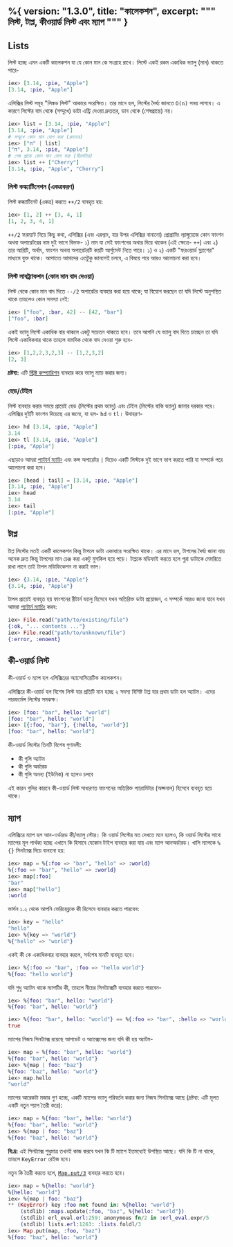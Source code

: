 %{
  version: "1.3.0",
  title: "কালেকশন",
  excerpt: """
  লিস্ট, টাপ্ল, কীওয়ার্ড লিস্ট এবং ম্যাপ
  """
}
---

## Lists

লিস্ট হচ্ছে এমন একটি কালেকশন যা যে কোন মান কে সংগ্রহে রাখে। লিস্টে একই রকম একাধিক ভ্যালু (মান) থাকতে পারে-
 
```elixir
iex> [3.14, :pie, "Apple"]
[3.14, :pie, "Apple"]
```

এলিক্সির লিস্ট সমূহ "লিঙ্কড লিস্ট" আকারে সংরক্ষিত। তার মানে হল, লিস্টের দৈর্ঘ্য জানতে `O(n)` সময় লাগবে। এ কারণে লিস্টের বাম থেকে (সম্মুখে) ডাটা এন্ট্রি দেওয়া দ্রুততর, ডান থেকে (শেষপ্রান্তে) নয়।

```elixir
iex> list = [3.14, :pie, "Apple"]
[3.14, :pie, "Apple"]
# সম্মুখে কোন মান যোগ করা (দ্রুততর)
iex> ["π" | list]
["π", 3.14, :pie, "Apple"]
# শেষ প্রান্তে কোন মান যোগ করা (ধীরগতির)
iex> list ++ ["Cherry"]
[3.14, :pie, "Apple", "Cherry"]
```


### লিস্ট কঙ্ক্যাটিনেশন (একত্রকরণ)

লিস্ট কঙ্ক্যাটিনেট (একত্র) করতে `++/2` ব্যবহৃত হয়:

```elixir
iex> [1, 2] ++ [3, 4, 1]
[1, 2, 3, 4, 1]
```

`++/2` ফরম্যাট নিয়ে কিছু কথা, এলিক্সির (এবং এরল্যাং, যার উপর এলিক্সির বানানো) প্রোগ্রামিং ল্যাঙ্গুয়েজে কোন ফাংশন অথবা অপারেটরের নাম দুই ভাগে বিভক্ত- ১) নাম যা সেই ফাংশনের অথার দিয়ে থাকেন (এই ক্ষেত্রে- `++`) এবং ২) তার আরিটি, অর্থাৎ, ফাংশন অথবা অপারেটরটি কয়টি আর্গুমেন্ট নিতে পারে। ১) ও ২) একটি "ফরওয়ার্ড স্ল্যাশের" মাধ্যমে যুক্ত থাকে। আপাতত আমাদের এতটুকু জানলেই চলবে, এ বিষয়ে পরে আরও আলোচনা করা হবে।

### লিস্ট সাবট্র্যাকশন (কোন মান বাদ দেওয়া)

লিস্ট থেকে কোন মান বাদ দিতে `--/2` অপারেটর ব্যবহার করা হয়ে থাকে; যা বিয়োগ করছেন তা যদি লিস্টে অনুপস্থিত থাকে তাহলেও কোন সমস্যা নেই:

```elixir
iex> ["foo", :bar, 42] -- [42, "bar"]
["foo", :bar]
```

একই ভ্যালু লিস্টে একাধিক বার থাকলে একটু সচেতন থাকতে হবে।
তবে আপনি যে ভ্যালু বাদ দিতে চাচ্ছেন তা যদি লিস্টে একাধিকবার থাকে তাহলে বামদিক থেকে বাদ দেওয়া শুরু হবে-

```elixir
iex> [1,2,2,3,2,3] -- [1,2,3,2]
[2, 3]
```

**দ্রষ্টব্য:** এটি [স্ট্রিক্ট কম্প্যারিশন](/bn/lessons/basics/basics#comparison) ব্যবহার করে ভ্যালু ম্যাচ করার জন্য।

### হেড/টেইল

লিস্ট ব্যবহার করার সময়ে প্রায়েই হেড (লিস্টের প্রথম ভ্যালু) এবং টেইল (লিস্টের বাকি ভ্যালু) জানার দরকার পরে। এলিক্সির দুইটি ফাংশন দিয়েছে এর জন্যে, যা হল- `hd` ও `tl`। উদাহরণ-

```elixir
iex> hd [3.14, :pie, "Apple"]
3.14
iex> tl [3.14, :pie, "Apple"]
[:pie, "Apple"]
```

এছাড়াও আমরা [প্যাটার্ন ম্যাচিং](/bn/lessons/basics/pattern_matching) এবং কন্স অপারেটর `|` দিয়েও একটি লিস্টকে দুই ভাগে ভাগ করতে পারি যা সম্পর্কে পরে আলোচনা করা হবে।

```elixir
iex> [head | tail] = [3.14, :pie, "Apple"]
[3.14, :pie, "Apple"]
iex> head
3.14
iex> tail
[:pie, "Apple"]
```

## টাপ্ল

টাপ্ল লিস্টের মতই একটি কালেকশন কিন্তু টাপলে ডাটা একাধারে সংরক্ষিত থাকে। এর মানে হল, টাপলের দৈর্ঘ্য জানা যায় অনেক দ্রুত কিন্তু টাপলের মান চেঞ্জ করা একটু মুসকিল হয়ে পড়ে। টাপ্লকে মডিফাই করতে হলে পুরা ডাটাকে মেমরিতে রাখা লাগে তাই টাপল মডিফিকেশন না করাই ভাল।

```elixir
iex> {3.14, :pie, "Apple"}
{3.14, :pie, "Apple"}
```

টাপল প্রায়েই ব্যবহৃত হয় ফাংশনের রীটার্ন ভ্যালু হিসেবে যখন অতিরিক্ত ডাটা প্রয়োজন, এ সম্পর্কে আরও জানা যাবে যখন আমরা [প্যাটার্ন ম্যাচিং](/bn/lessons/basics/pattern_matching) করব:

```elixir
iex> File.read("path/to/existing/file")
{:ok, "... contents ..."}
iex> File.read("path/to/unknown/file")
{:error, :enoent}
```

## কী-ওয়ার্ড লিস্ট

কী-ওয়ার্ড ও ম্যাপ হল এলিক্সিরের অ্যাসোসিয়েটিভ কালেকশন।

এলিক্সিরে কী-ওয়ার্ড হল বিশেষ লিস্ট যার প্রতিটি মান হচ্ছে ২ সদস্য বিশিষ্ট টাপ্ল যার প্রথম ডাটা হল অ্যাটম। এদের পারফর্মেন্স লিস্টের সমকক্ষ।

```elixir
iex> [foo: "bar", hello: "world"]
[foo: "bar", hello: "world"]
iex> [{:foo, "bar"}, {:hello, "world"}]
[foo: "bar", hello: "world"]
```

কী-ওয়ার্ড লিস্টের তিনটি বিশেষ গুণাবলী:

+ কী গুলি অ্যাটম
+ কী গুলি অর্ডারড
+ কী গুলি অনন্য (ইউনিক) না হলেও চলবে

এই কারন গুলির কারনে কী-ওয়ার্ড লিস্ট সাধারণত ফাংশনের অতিরিক্ত প্যারামিটার (অপ্সনাল) হিসেবে ব্যবহৃত হয়ে থাকে।

## ম্যাপ

এলিক্সিরে ম্যাপ হল আন-ওর্ডারড কী/ভ্যালু স্টোর। কি ওয়ার্ড লিস্টের মত দেখতে মনে হলেও, কি ওয়ার্ড লিস্টের সাথে ম্যাপের মূল পার্থক্য হচ্ছে এখানে কি হিসাবে যেকোন টাইপ ব্যবহার করা যায় এবং ম্যাপ আনঅর্ডারড। খালি ম্যাপকে `%{}` সিনট্যাক্স দিয়ে বানানো হয়:

```elixir
iex> map = %{:foo => "bar", "hello" => :world}
%{:foo => "bar", "hello" => :world}
iex> map[:foo]
"bar"
iex> map["hello"]
:world
```

ভার্সন  ১.২ থেকে  আপনি ভেরিয়েব্লকে কী হিসেবে ব্যবহার করতে পারবেন:

```elixir
iex> key = "hello"
"hello"
iex> %{key => "world"}
%{"hello" => "world"}
```

একই কী কে একাধিকবার ব্যবহার করলে, সর্বশেষ মানটি ব্যবহৃত হবে।

```elixir
iex> %{:foo => "bar", :foo => "hello world"}
%{foo: "hello world"}
```

যদি শুধু অ্যাটম থাকে ম্যাপটির কী, তাহলে নীচের সিনট্যাক্সটি ব্যবহার করতে পারবেন-

```elixir
iex> %{foo: "bar", hello: "world"}
%{foo: "bar", hello: "world"}

iex> %{foo: "bar", hello: "world"} == %{:foo => "bar", :hello => "world"}
true
```

ম্যাপের নিজস্ব সিনট্যাক্স রয়েছে আপডেট ও অ্যাক্সেসের জন্য যদি কী হয় অ্যাটম-

```elixir
iex> map = %{foo: "bar", hello: "world"}
%{foo: "bar", hello: "world"}
iex> %{map | foo: "baz"}
%{foo: "baz", hello: "world"}
iex> map.hello
"world"
```

ম্যাপের আরেকটা মজার গুণ হচ্ছে, একটি ম্যাপের ভ্যালু পরিবর্তন করার জন্য নিজস্ব সিনট্যাক্স আছে (দ্রষ্টব্য: এটি মূলত একটি নতুন ম্য়াপ তৈরী করে):

```elixir
iex> map = %{foo: "bar", hello: "world"}
%{foo: "bar", hello: "world"}
iex> %{map | foo: "baz"}
%{foo: "baz", hello: "world"}
```
**বি:দ্র:** এই সিনট্যাক্স শুধুমাত্র তখনই কাজ করবে যখন কি টি ম্যাপে ইতমধ্যেই উপস্থিত আছে। যদি কি টি না থাকে, তাহলে `KeyError` রেইজ হবে।

নতুন কি তৈরী করতে হলে, [`Map.put/3`](https://hexdocs.pm/elixir/Map.html#put/3) ব্যবহার করতে হবে।

```elixir
iex> map = %{hello: "world"}
%{hello: "world"}
iex> %{map | foo: "baz"}
** (KeyError) key :foo not found in: %{hello: "world"}
    (stdlib) :maps.update(:foo, "baz", %{hello: "world"})
    (stdlib) erl_eval.erl:259: anonymous fn/2 in :erl_eval.expr/5
    (stdlib) lists.erl:1263: :lists.foldl/3
iex> Map.put(map, :foo, "baz")
%{foo: "baz", hello: "world"}
```
